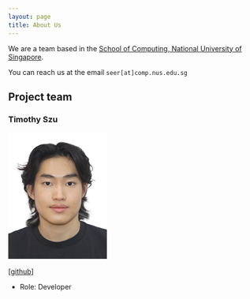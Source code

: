 ```yaml
---
layout: page
title: About Us
---
```


We are a team based in the [School of Computing, National University of Singapore](https://www.comp.nus.edu.sg).

You can reach us at the email `seer[at]comp.nus.edu.sg`

## Project team

### Timothy Szu

<img src="images/timothyszu.png" width="200px">


[[github](https://github.com/TimothySzu)]


* Role: Developer


